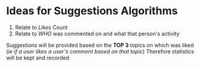 # Ideas for Suggestions Algorithms

1. Relate to *Likes* Count
2. Relate to *WHO* was commented on and what that person's activity

Suggestions will be provided based on the **TOP 3** topics on which was liked (*ie if a user likes a user's comment based on that topic*)
Therefore statistics will be kept and recorded